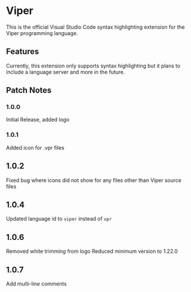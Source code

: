 # Viper
This is the official Visual Studio Code syntax highlighting extension for the Viper programming language.


## Features

Currently, this extension only supports syntax highlighting but it plans to include a language server and more in the future.


## Patch Notes

### 1.0.0

Initial Release, added logo

### 1.0.1

Added icon for .vpr files

## 1.0.2

Fixed bug where icons did not show for any files other than Viper source files

## 1.0.4

Updated language id to `viper` instead of `vpr`

## 1.0.6

Removed white trimming from logo 
Reduced minimum version to 1.22.0

## 1.0.7

Add multi-line comments